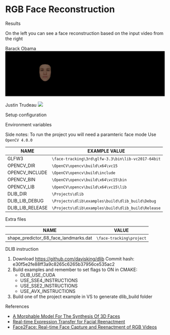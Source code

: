 # RGB Face Reconstruction 

Results

On the left you can see a face reconstruction based on the input video from the right

Barack Obama
![](results/Obama.gif)

Justin Trudeau
![](results/Trudeau.gif)

Setup configuration

Environment variables

Side notes:
To run the project you will need a paramteric face mode
Use `OpenCV 4.0.0`

| NAME            | EXAMPLE VALUE                                                 |
|-----------------|---------------------------------------------------------------|
|GLFW3            |`\face-tracking\3rd\glfw-3.3\bin\lib-vc2017-64bit`             |
|OPENCV_DIR       |`\OpenCV\opencv\build\x64\vc15`                                |
|OPENCV_INCLUDE   |`\OpenCV\opencv\build\include`                                 |
|OPENCV_BIN 	  |`\OpenCV\opencv\build\x64\vc15\bin`                            |
|OPENCV_LIB 	  |`\OpenCV\opencv\build\x64\vc15\lib`                            |
|DLIB_DIR         |`\Projects\dlib`                                               |
|DLIB_LIB_DEBUG	  |`\Projects\dlib\examples\build\dlib_build\Debug`               |
|DLIB_LIB_RELEASE |`\Projects\dlib\examples\build\dlib_build\Release`             |


Extra files

| NAME                                  | VALUE                                    |
|---------------------------------------|------------------------------------------|
|shape_predictor_68_face_landmarks.dat  |`\face-tracking\project`             	   |

DLIB instruction

1) Download https://github.com/davisking/dlib Commit hash: e30f5e2fe88ff3a9c8265c6265b37956ce535ac2
2) Build examples and remember to set flags to ON in CMAKE:
	* DLIB_USE_CUDA
	* USE_SSE4_INSTRUCTIONS
	* USE_SSE2_INSTRUCTIONS
	* USE_AVX_INSTRUCTIONS
3) Build one of the project example in VS to generate dlib_build folder

References
* [A Morphable Model For The Synthesis Of 3D Faces](https://gravis.dmi.unibas.ch/publications/Sigg99/morphmod2.pdf)
* [Real-time Expression Transfer for Facial Reenactment](http://zollhoefer.com/papers/SGA2015_Face/paper.pdf)
* [Face2Face: Real-time Face Capture and Reenactment of RGB Videos](http://niessnerlab.org/papers/2019/8facetoface/thies2018face.pdf)